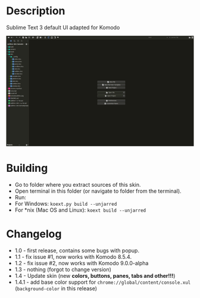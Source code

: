 Description
===================

Sublime Text 3 default UI adapted for Komodo

![Screenshot](komodosublime.png)

Building
========
* Go to folder where you extract sources of this skin.
* Open terminal in this folder (or navigate to folder from the terminal).
* Run:
* For Windows: `koext.py build --unjarred`
* For *nix (Mac OS and Linux): `koext build --unjarred`

Changelog
=========
* 1.0 - first release, contains some bugs with popup.
* 1.1 - fix issue #1, now works with Komodo 8.5.4.
* 1.2 - fix issue #2, now works with Komodo 9.0.0-alpha
* 1.3 - nothing (forgot to change version)
* 1.4 - Update skin (new **colors, buttons, panes, tabs and other!!!**)
* 1.4.1 - add base color support for `chrome://global/content/console.xul` (`background-color` in this release)